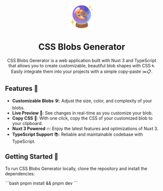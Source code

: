 
<p align="center">
  <img width="80" src="/public/logo.png" />
  <h1 align="center">
    CSS Blobs Generator 
  </h1>
</p>

<p align="center">
CSS Blobs Generator is a web application built with Nuxt 3 and TypeScript that allows you to create customizable, beautiful blob shapes with CSS 🌀. Easily integrate them into your projects with a simple copy-paste ✂️📋.
</p>

## Features 🌟
- **Customizable Blobs** 🛠: Adjust the size, color, and complexity of your blobs.
- **Live Preview** 👀: See changes in real-time as you customize your blob.
- **Copy CSS** 📄: With one click, copy the CSS of your customized blob to your clipboard.
- **Nuxt 3 Powered** 🔥: Enjoy the latest features and optimizations of Nuxt 3.
- **TypeScript Support** 📚: Reliable and maintainable codebase with TypeScript.

## Getting Started 🚀
To run CSS Blobs Generator locally, clone the repository and install the dependencies:

\```bash
pnpm install && pnpm dev
\```
